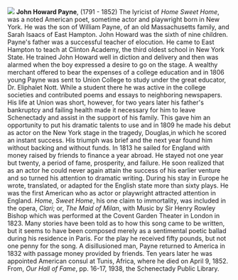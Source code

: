 ![](/payne.jpg)
**John Howard Payne**, (1791 - 1852) The lyricist of *Home Sweet Home*, was a noted American poet, sometime actor and playwright born in New York. He was the son of William Payne, of an old Massachusetts family, and Sarah Isaacs of East Hampton. John Howard was the sixth of nine children. Payne's father was a successful teacher of elocution. He came to East Hampton to teach at Clinton Academy, the third oldest school in New York State. He trained John Howard well in diction and delivery and then was alarmed when the boy expressed a desire to go on the stage. 
A wealthy merchant offered to bear the expenses of a college education and in 1806 young Payne was sent to Union College to study under the great educator, Dr. Eliphalet Nott. While a student there he was active in the college societies and contributed poems and essays to neighboring newspapers. His life at Union was short, however, for two years later his father's bankruptcy and failing health made it necessary for him to leave Schenectady and assist in the support of his family. This gave him an opportunity to put his dramatic talents to use and in 1809 he made his debut as actor on the New York stage in the tragedy, Douglas,in which he scored an instant success. His triumph was brief and the next year found him without backing and without funds. 
In 1813 he sailed for England with money raised by friends to finance a year abroad. He stayed not one year but twenty, a period of fame, prosperity, and failure. He soon realized that as an actor he could never again attain the success of his earlier venture 
and so turned his attention to dramatic writing. During his stay in Europe he wrote, translated, or adapted for the English state more than sixty plays. He was the first American who as actor or playwright attracted attention in England.
*Home, Sweet Home*, his one claim to immortality, was included in the opera, *Clari*; or, *The Maid of Milan*, with Music by Sir Henry Rowley Bishop which was performed at the Covent Garden Theater in London in 1823. Many stories have been told as to how this song came to be written, but it seems to have been composed merely as a sentimental poetic ballad during his residence in Paris. For the play he received fifty pounds, but not one penny for the song.
A disillusioned man, Payne returned to America in 1832 with passage money provided by friends. Ten years later he was appointed American consul at Tunis, Africa, where he died on April 9, 1852. 
From, *Our Hall of Fame*, pp. 16-17, 1938, the Schenectady Public Library.